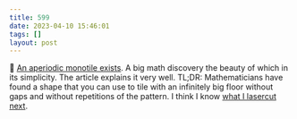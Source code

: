 ```yaml
---
title: 599
date: 2023-04-10 15:46:01
tags: []
layout: post
---
```


📝 [An aperiodic monotile exists](https://aperiodical.com/2023/03/an-aperiodic-monotile-exists/). A big math discovery the beauty of which in its simplicity. The article explains it very well. TL;DR: Mathematicians have found a shape that you can use to tile with an infinitely big floor without gaps and without repetitions of the pattern. I think I know [what I lasercut next](https://t.me/laser_gram).

